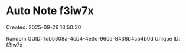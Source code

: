 ﻿# Auto Note f3iw7x
Created: 2025-09-26 13:50:30

Random GUID: 1db5308a-4cb4-4e3c-960a-8438b4cb4b0d
Unique ID: f3iw7x

